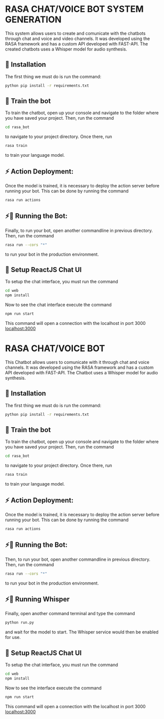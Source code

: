 
# RASA CHAT/VOICE BOT SYSTEM GENERATION
This system allows users to create and comunicate with the chatbots through chat and
voice and video channels. It was developed using the RASA framework and has a custom API developed with FAST-API. The created chatbots uses a Whisper model for audio synthesis.

## 👷‍ Installation
The first thing we must do is run the command:

```bash
python pip install -r requirements.txt
```

## 🤖 Train the bot
To train the chatbot, open up your console and navigate to the folder where you have saved your project. Then, run the command 
```bash
cd rasa_bot
```
to navigate to your project directory. Once there, run
```bash
rasa train
``` 
to train your language model.

## ⚡️ Action Deployment:
Once the model is trained, it is necessary to deploy the action server before running your bot. This can be done by running the command 
```bash
rasa run actions
```

## ⚡️🤖 Running the Bot:
Finally, to run your bot, open another commandline in previous directory. Then, run the command 
```bash
rasa run --cors "*"
``` 
to run your bot in the production environment.

## 🎨 Setup ReactJS Chat UI
To setup the chat interface, you must run the command 

```bash 
cd web
npm install 
```
Now to see the chat interface execute the command 
```bash 
npm run start
```

This command will open a connection with the localhost in port 3000
[localhost:3000](http://localhost:3000)

# RASA CHAT/VOICE BOT 
This Chatbot allows users to comunicate with it through chat and
voice channels. It was developed using the RASA framework and has a custom API developed with FAST-API. The Chatbot uses a Whisper model for audio synthesis.

## 👷‍ Installation
The first thing we must do is run the command:

```bash
python pip install -r requirements.txt
```

## 🤖 Train the bot
To train the chatbot, open up your console and navigate to the folder where you have saved your project. Then, run the command 
```bash
cd rasa_bot
```
to navigate to your project directory. Once there, run
```bash
rasa train
``` 
to train your language model.

## ⚡️ Action Deployment:
Once the model is trained, it is necessary to deploy the action server before running your bot. This can be done by running the command 
```bash
rasa run actions
```

## ⚡️🤖 Running the Bot:
Then, to run your bot, open another commandline in previous directory. Then, run the command 
```bash
rasa run --cors "*"
``` 
to run your bot in the production environment.

## ⚡️🎤 Running Whisper 
Finally, open another command terminal and type the command 
```bash
python run.py
```
and wait for the model to start. The Whisper service would then be enabled for use.

## 🎨 Setup ReactJS Chat UI
To setup the chat interface, you must run the command 

```bash 
cd web
npm install 
```
Now to see the interface execute the command 
```bash 
npm run start
```
This command will open a connection with the localhost in port 3000
[localhost:3000](http://localhost:3000)

